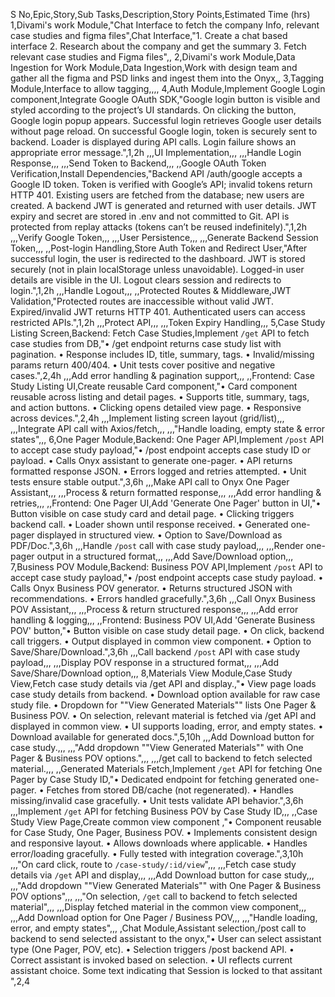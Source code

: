 S No,Epic,Story,Sub Tasks,Description,Story Points,Estimated Time (hrs)
1,Divami's work Module,"Chat Interface to fetch the company Info, relevant case studies and figma files",Chat Interface,"1. Create a chat based interface
2. Research about the company and get the summary
3. Fetch relevant case studies and Figma files",,
2,Divami's work Module,Data Ingestion for Work Module,Data Ingestion,Work with design team and gather all the figma and PSD links and ingest them into the Onyx,,
3,Tagging Module,Interface to allow tagging,,,,
4,Auth Module,Implement Google Login component,Integrate Google OAuth SDK,"Google login button is visible and styled according to the project’s UI standards.
On clicking the button, Google login popup appears.
Successful login retrieves Google user details without page reload.
On successful Google login, token is securely sent to backend.
Loader is displayed during API calls.
Login failure shows an appropriate error message.",1,2h
,,,UI Implementation,,,
,,,Handle Login Response,,,
,,,Send Token to Backend,,,
,,Google OAuth Token Verification,Install Dependencies,"Backend API /auth/google accepts a Google ID token.
Token is verified with Google’s API; invalid tokens return HTTP 401.
Existing users are fetched from the database; new users are created.
A backend JWT is generated and returned with user details.
JWT expiry and secret are stored in .env and not committed to Git.
API is protected from replay attacks (tokens can’t be reused indefinitely).",1,2h
,,,Verify Google Token,,,
,,,User Persistence,,,
,,,Generate Backend Session Token,,,
,,Post-login Handling,Store Auth Token and Redirect User,"After successful login, the user is redirected to the dashboard.
JWT is stored securely (not in plain localStorage unless unavoidable).
Logged-in user details are visible in the UI.
Logout clears session and redirects to login.",1,2h
,,,Handle Logout,,,
,,Protected Routes & Middleware,JWT Validation,"Protected routes are inaccessible without valid JWT.
Expired/invalid JWT returns HTTP 401.
Authenticated users can access restricted APIs.",1,2h
,,,Protect API,,,
,,,Token Expiry Handling,,,
5,Case Study Listing Screen,Backend: Fetch Case Studies,Implement `/get` API to fetch case studies from DB,"• /get endpoint returns case study list with pagination.
• Response includes ID, title, summary, tags.
• Invalid/missing params return 400/404.
• Unit tests cover positive and negative cases.",2,4h
,,,Add error handling & pagination support,,,
,,Frontend: Case Study Listing UI,Create reusable Card component,"• Card component reusable across listing and detail pages.
• Supports title, summary, tags, and action buttons.
• Clicking opens detailed view page.
• Responsive across devices.",2,4h
,,,Implement listing screen layout (grid/list),,,
,,,Integrate API call with Axios/fetch,,,
,,,"Handle loading, empty state & error states",,,
6,One Pager Module,Backend: One Pager API,Implement `/post` API to accept case study payload,"• /post endpoint accepts case study ID or payload.
• Calls Onyx assistant to generate one-pager.
• API returns formatted response JSON.
• Errors logged and retries attempted.
• Unit tests ensure stable output.",3,6h
,,,Make API call to Onyx One Pager Assistant,,,
,,,Process & return formatted response,,,
,,,Add error handling & retries,,,
,,Frontend: One Pager UI,Add 'Generate One Pager' button in UI,"• Button visible on case study card and detail page.
• Clicking triggers backend call.
• Loader shown until response received.
• Generated one-pager displayed in structured view.
• Option to Save/Download as PDF/Doc.",3,6h
,,,Handle `/post` call with case study payload,,,
,,,Render one-pager output in a structured format,,,
,,,Add Save/Download option,,,
7,Business POV Module,Backend: Business POV API,Implement `/post` API to accept case study payload,"• /post endpoint accepts case study payload.
• Calls Onyx Business POV generator.
• Returns structured JSON with recommendations.
• Errors handled gracefully.",3,6h
,,,Call Onyx Business POV Assistant,,,
,,,Process & return structured response,,,
,,,Add error handling & logging,,,
,,Frontend: Business POV UI,Add 'Generate Business POV' button,"• Button visible on case study detail page.
• On click, backend call triggers.
• Output displayed in common view component.
• Option to Save/Share/Download.",3,6h
,,,Call backend `/post` API with case study payload,,,
,,,Display POV response in a structured format,,,
,,,Add Save/Share/Download option,,,
8,Materials View Module,Case Study View,Fetch case study details via /get API and display.,"• View page loads case study details from backend.
• Download option available for raw case study file.
• Dropdown for ""View Generated Materials"" lists One Pager & Business POV.
• On selection, relevant material is fetched via /get API and displayed in common view.
• UI supports loading, error, and empty states.
• Download available for generated docs.",5,10h
,,,Add Download button for case study.,,,
,,,"Add dropdown ""View Generated Materials"" with One Pager & Business POV options.",,,
,,,/get call to backend to fetch selected material.,,,
,,Generated Materials Fetch,Implement `/get` API for fetching One Pager by Case Study ID,"• Dedicated endpoint for fetching generated one-pager.
• Fetches from stored DB/cache (not regenerated).
• Handles missing/invalid case gracefully.
• Unit tests validate API behavior.",3,6h
,,,Implement `/get` API for fetching Business POV by Case Study ID,,,
,,Case Study View Page,Create common view component ,"• Component reusable for Case Study, One Pager, Business POV.
• Implements consistent design and responsive layout.
• Allows downloads where applicable.
• Handles error/loading gracefully.
• Fully tested with integration coverage.",3,10h
,,,"On card click, route to `/case-study/:id/view`",,,
,,,Fetch case study details via `/get` API and display,,,
,,,Add Download button for case study,,,
,,,"Add dropdown ""View Generated Materials"" with One Pager & Business POV options",,,
,,,"On selection, `/get` call to backend to fetch selected material",,,
,,,Display fetched material in the common view component,,,
,,,Add Download option for One Pager / Business POV,,,
,,,"Handle loading, error, and empty states",,,
,Chat Module,Assistant selection,/post call to backend to send selected assistant to the onyx,"• User can select assistant type (One Pager, POV, etc).
• Selection triggers /post backend API.
• Correct assistant is invoked based on selection.
• UI reflects current assistant choice.
Some text indicating that Session is locked to that assitant ",2,4